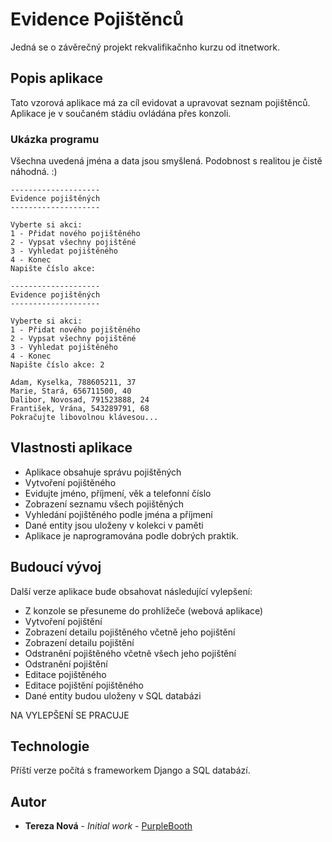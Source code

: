 # Evidence Pojištěnců

Jedná se o závěrečný projekt rekvalifikačnho kurzu od itnetwork.

## Popis aplikace

Tato vzorová aplikace má za cíl evidovat a upravovat seznam pojištěnců. Aplikace je v součaném stádiu ovládána přes konzoli.

### Ukázka programu

Všechna uvedená jména a data jsou smyšlená. Podobnost s realitou je čistě náhodná. :)

```
--------------------
Evidence pojištěných
--------------------

Vyberte si akci:
1 - Přidat nového pojištěného
2 - Vypsat všechny pojištěné 
3 - Vyhledat pojištěného     
4 - Konec
Napište číslo akce: 

```

```
--------------------
Evidence pojištěných
--------------------

Vyberte si akci:
1 - Přidat nového pojištěného
2 - Vypsat všechny pojištěné 
3 - Vyhledat pojištěného     
4 - Konec
Napište číslo akce: 2

Adam, Kyselka, 788605211, 37
Marie, Stará, 656711500, 40 
Dalibor, Novosad, 791523888, 24
František, Vrána, 543289791, 68
Pokračujte libovolnou klávesou...
```

## Vlastnosti aplikace

* Aplikace obsahuje správu pojištěných
* Vytvoření pojištěného
* Evidujte jméno, příjmení, věk a telefonní číslo
* Zobrazení seznamu všech pojištěných
* Vyhledání pojištěného podle jména a příjmení
* Dané entity jsou uloženy v kolekci v paměti
* Aplikace je naprogramována podle dobrých praktik.


## Budoucí vývoj
Další verze aplikace bude obsahovat následující vylepšení:

* Z konzole se přesuneme do prohlížeče (webová aplikace)
* Vytvoření pojištění
* Zobrazení detailu pojištěného včetně jeho pojištění
* Zobrazení detailu pojištění
* Odstranění pojištěného včetně všech jeho pojištění
* Odstranění pojištění
* Editace pojištěného
* Editace pojištění pojištěného
* Dané entity budou uloženy v SQL databázi

NA VYLEPŠENÍ SE PRACUJE

## Technologie
Příští verze počítá s frameworkem Django a SQL databází.

## Autor

* **Tereza Nová** - *Initial work* - [PurpleBooth](https://github.com/PurpleBooth)

